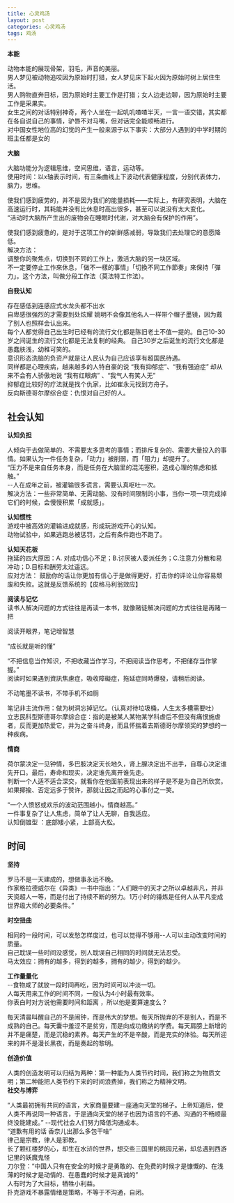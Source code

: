 ```yaml
---
title: 心灵鸡汤
layout: post
categories: 心灵鸡汤
tags: 鸡汤
---
```

**本能**    

动物本能的展现骨架，羽毛，声音的美丽。  
男人梦见被动物追咬因为原始时打猎，女人梦见床下起火因为原始时树上居住生活。  
男人购物直奔目标，因为原始时主要工作是打猎；女人边走边聊，因为原始时主要工作是采果实。  
女生之间的对话特别神奇，两个人坐在一起叽叽喳喳半天，一言一语交错，其实都在各自说自己的事情，驴唇不对马嘴，但对话完全能顺畅进行。  
对中国女性地位高的幻觉的产生一般来源于以下事实：大部分人遇到的中学时期的班主任都是女的  

**大脑**  

大脑功能分为逻辑思维，空间思维，语言，运动等。  
使用时间：以x轴表示时间，有三条曲线上下波动代表健康程度，分别代表体力，脑力，思维。

使我们感到疲劳的，并不是因为我们的能量损耗——实际上，有研究表明，大脑在高速运行时，其耗能并没有比休息时高出很多，甚至可以说没有太大变化。  
“活动时大脑所产生出的废物会在睡眠时代谢，对大脑会有保护的作用”。  

使我们感到疲惫的，是对于这项工作的新鲜感减弱，导致我们去处理它的意愿降低。   
解决方法：  
调整你的聚焦点，切换到不同的工作上，激活大脑的另一块区域。  
不一定要停止工作來休息，「做不一樣的事情」「切換不同工作節奏」來保持「彈力」。这个方法，叫做分段工作法（莫法特工作法）。

**自我认知**   

存在感低到连感应式水龙头都不出水    
自卑感很强烈的才需要到处炫耀  姚明不会像其他名人一样带个帽子墨镜，因为戴了别人也照样会认出来。  
每个人都觉得自己出生时已经有的流行文化都是陈旧老土不值一提的。自己10-30岁之间诞生的流行文化都是无法复制的经典。 自己30岁之后诞生的流行文化都是愚蠢肤浅，幼稚可笑的。  
意识形态洗脑的负资产就是让人民认为自己应该享有超国民待遇。  
同样都是心理疾病，越来越多的人特自豪的说 “我有抑郁症”、“我有强迫症” 却从来不会有人骄傲地说 “我有红眼病” 、“我气人有笑人无”      
抑郁症比较好的疗法就是找个仇家，比如崔永元找到方舟子。  
反向斯德哥尔摩综合症：仇恨对自己好的人。  

社会认知
---
**认知负担**  

人倾向于去做简单的、不需要太多思考的事情；而排斥复杂的、需要大量投入的事情。如果认为一件任务复杂，「动力」被削弱，而「阻力」却提升了。    
 “压力不是来自任务本身，而是任务在大脑里的混沌塞积，造成心理的焦虑和抵触。”  
  --人在成年之前，被灌输很多谎言，需要认真呕吐一次。  
解决方法：一些非常简单、无需动脑、没有时间限制的小事，当你一项一项完成掉它们的时候，会慢慢积累「成就感」。  

**认知惯性**  
游戏中被高效的灌输进成就感，形成玩游戏开心的认知。    
动物试验中，如果逃跑总被惩罚，之后有条件跑也不跑了。

**认知天花板**  
拖延的四大原因：A. 对成功信心不足；B.讨厌被人委派任务；C.注意力分散和易冲动；D.目标和酬劳太过遥远。  
应对方法：  鼓励你的话让你更加有信心于是做得更好，打击你的评论让你容易颓废和失败。这就是反馈系统的【皮格马利翁效应】  

**阅读与记忆**  
读书人解决问题的方式往往是再读一本书，就像赌徒解决问题的方式往往是再赌一把  

阅读开眼界，笔记增智慧  

“成长就是听的懂”  

“不把信息当作知识，不把收藏当作学习，不把阅读当作思考，不把储存当作掌握。”  
阅读时如果遇到資訊焦慮症，吸收障礙症，拖延症同時爆發，请稍后阅读。  

不动笔墨不读书，不带手机不如厕  

笔记非主流作用：做为树洞忘掉记忆。（认真对待垃圾桶，人生太多槽需要吐）  
立志民科型斯德哥尔摩综合症：指的是被某人某物某学科虐后不但没有痛恨施虐者，反而更加热爱它，并为之奋斗终身，而且怀揣着去斯德哥尔摩领奖的梦想的一种疾病。   

**情商**  

荷尔蒙决定一见钟情，多巴胺决定天长地久，肾上腺决定出不出手，自尊心决定谁先开口。最后，寿命和现实，决定谁先离开谁先走。  
判断一个人适不适合深交，就看你在他面前表现出来的样子是不是为自己所欣赏。如果揶揄、否定远多于赞许，那就让因之而起的心事付之一笑。  

“一个人愤怒或欢乐的波动范围越小，情商越高。”  
一件事复杂了让人焦虑，简单了让人无聊，自我适应。  
认知倒锥型  ：底部矮小紧，上部高大松。  

时间
---

**坚持**  

罗马不是一天建成的，想做事永远不晚。  
作家格拉德威尔在《异类》一书中指出：“人们眼中的天才之所以卓越非凡，并非天资超人一等，而是付出了持续不断的努力。1万小时的锤炼是任何人从平凡变成世界级大师的必要条件。”   

**时空扭曲**  

相同的一段时间，可以发愁怎样度过，也可以觉得不够用--人可以主动改变时间的质量。  
自己耽误一些时间没感觉，别人耽误自己相同的时间就无法忍受。  
马太效应：拥有的越多，得到的越多，拥有的越少，得到的越少。  


**工作量量化**  
--食物咸了就放一段时间再吃，因为时间可以冲淡一切。  
人每天用来工作的时间不同，一般认为4小时最有效率。  
你表白时对方说他需要时间和距离 ，所以他是要算速度么？

 每天清晨叫醒自己的不是闹钟，而是伟大的梦想。每天所抛弃的不是别人，而是不成熟的自己。每天囊中羞涩不是贫穷，而是向成功缴纳的学费。每天肩膀上新增的并不是痛楚，而是沉稳的素养。每天产生的不是辛酸，而是充实的体验。每天所迎来的并不是漫长黑夜，而是奏起的黎明。  

 **创造价值**  

人类的创造发明可以归结为两种：第一种能为人类节约时间，我们称之为物质文明；第二种能把人类节约下来的时间浪费掉，我们称之为精神文明。  
**社交与博弈**  

“人类最初拥有共同的语言，大家商量要建一座通向天堂的梯子。上帝知道后，使人类不再说同一种语言，于是通向天堂的梯子也因为语言的不通、沟通的不畅顺最终没能建成。” --现代社会人们努力降低沟通成本。  
“道歉有用的话 香奈儿出那么多包干啥”   
律己是宗教，律人是邪教。  
长了颗红楼梦的心，却生在水浒的世界，想交些三国里的桃园兄弟，却总遇到西游记里的妖魔鬼怪  
刀尔登：“中国人只有在安全的时候才是勇敢的、在免费的时候才是慷慨的、在浅薄的时候才是动情的、在愚蠢的时候才是真诚的”  
人有时为了大目标，牺牲小利益。   
扑克游戏不暴露情绪是策略，不等于不沟通，自闭。  
